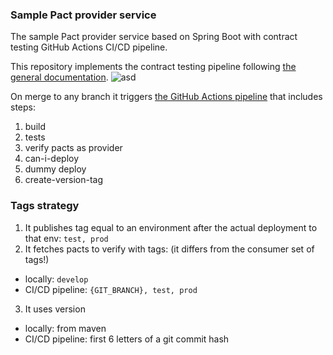 ### Sample Pact provider service

The sample Pact provider service based on Spring Boot with contract testing GitHub Actions CI/CD pipeline.

This repository implements the contract testing pipeline following [the general documentation](https://docs.pact.io/pact_nirvana/step_4/#provider-pipeline).
![asd](https://docs.pact.io/assets/images/advanced-pact-workshop-diagrams-provider-pipeline-42b395152d061dc28d060675af34ac72.png)

On merge to any branch it triggers [the GitHub Actions pipeline](https://github.com/artemptushkin/heisenberg-pact-service/actions)
that includes steps:
1. build
2. tests
3. verify pacts as provider
4. can-i-deploy
5. dummy deploy
6. create-version-tag

### Tags strategy

1. It publishes tag equal to an environment after the actual deployment to that env: `test, prod`
2. It fetches pacts to verify with tags: (it differs from the consumer set of tags!)
* locally: `develop`
* CI/CD pipeline: `{GIT_BRANCH}, test, prod`
3. It uses version
* locally: from maven
* CI/CD pipeline: first 6 letters of a git commit hash